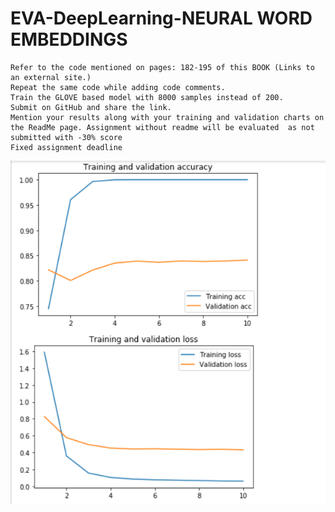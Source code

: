 # EVA-DeepLearning-NEURAL WORD EMBEDDINGS

    Refer to the code mentioned on pages: 182-195 of this BOOK (Links to an external site.)
    Repeat the same code while adding code comments. 
    Train the GLOVE based model with 8000 samples instead of 200. 
    Submit on GitHub and share the link. 
    Mention your results along with your training and validation charts on the ReadMe page. Assignment without readme will be evaluated  as not       submitted with -30% score
    Fixed assignment deadline


![](https://github.com/nandwanatarun/EVA-DeepLearning/blob/Phase2_Session-1/Images/Annotation%202020-03-03%20162414.png)
